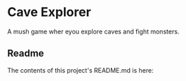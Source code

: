 # Cave Explorer
A mush game wher eyou explore caves and fight monsters.
## Readme
The contents of this project's README.md is here:
